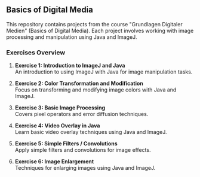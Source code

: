 ## Basics of Digital Media
This repository contains projects from the course "Grundlagen Digitaler Medien" (Basics of Digital Media). Each project involves working with image processing and manipulation using Java and ImageJ.

### Exercises Overview

1. **Exercise 1: Introduction to ImageJ and Java**  
   An introduction to using ImageJ with Java for image manipulation tasks.

2. **Exercise 2: Color Transformation and Modification**  
   Focus on transforming and modifying image colors with Java and ImageJ.

3. **Exercise 3: Basic Image Processing**  
   Covers pixel operators and error diffusion techniques.

4. **Exercise 4: Video Overlay in Java**  
   Learn basic video overlay techniques using Java and ImageJ.

5. **Exercise 5: Simple Filters / Convolutions**  
   Apply simple filters and convolutions for image effects.

6. **Exercise 6: Image Enlargement**  
   Techniques for enlarging images using Java and ImageJ.
